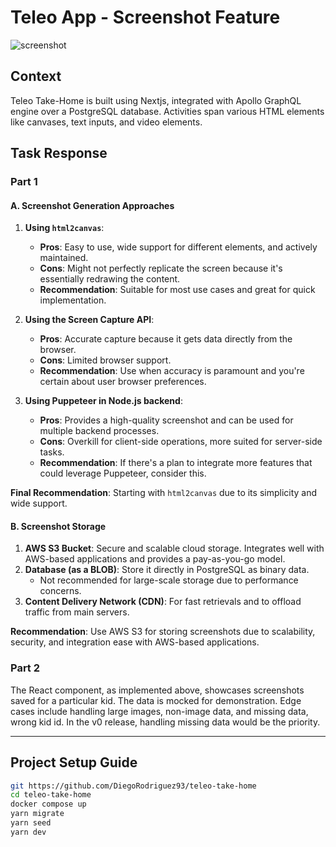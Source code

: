 # Teleo App - Screenshot Feature

![screenshot](https://imgtr.ee/image/v8eVh)

## Context
Teleo Take-Home is built using Nextjs, integrated with Apollo GraphQL engine over a PostgreSQL database. Activities span various HTML elements like canvases, text inputs, and video elements.

## Task Response

### Part 1

#### A. Screenshot Generation Approaches

1. **Using `html2canvas`**:
    - **Pros**: Easy to use, wide support for different elements, and actively maintained.
    - **Cons**: Might not perfectly replicate the screen because it's essentially redrawing the content.
    - **Recommendation**: Suitable for most use cases and great for quick implementation.

2. **Using the Screen Capture API**:
    - **Pros**: Accurate capture because it gets data directly from the browser.
    - **Cons**: Limited browser support.
    - **Recommendation**: Use when accuracy is paramount and you're certain about user browser preferences.

3. **Using Puppeteer in Node.js backend**:
    - **Pros**: Provides a high-quality screenshot and can be used for multiple backend processes.
    - **Cons**: Overkill for client-side operations, more suited for server-side tasks.
    - **Recommendation**: If there's a plan to integrate more features that could leverage Puppeteer, consider this.

**Final Recommendation**: Starting with `html2canvas` due to its simplicity and wide support.

#### B. Screenshot Storage

1. **AWS S3 Bucket**: Secure and scalable cloud storage. Integrates well with AWS-based applications and provides a pay-as-you-go model.
2. **Database (as a BLOB)**: Store it directly in PostgreSQL as binary data.
    - Not recommended for large-scale storage due to performance concerns.
3. **Content Delivery Network (CDN)**: For fast retrievals and to offload traffic from main servers.

**Recommendation**: Use AWS S3 for storing screenshots due to scalability, security, and integration ease with AWS-based applications.

### Part 2

The React component, as implemented above, showcases screenshots saved for a particular kid. The data is mocked for demonstration. Edge cases include handling large images, non-image data, and missing data, wrong kid id. In the v0 release, handling missing data would be the priority.

---

## Project Setup Guide

```bash
git https://github.com/DiegoRodriguez93/teleo-take-home
cd teleo-take-home
docker compose up
yarn migrate
yarn seed
yarn dev
```